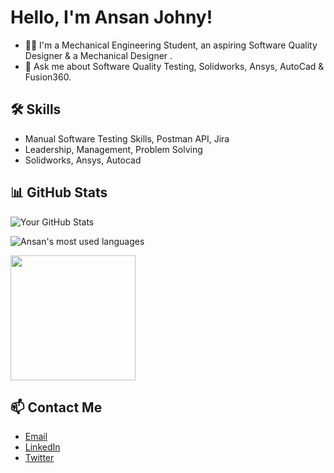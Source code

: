 # Hello, I'm Ansan Johny!

- 👨‍💻 I'm a Mechanical Engineering Student, an aspiring Software Quality Designer & a Mechanical Designer .
- 💬 Ask me about Software Quality Testing, Solidworks, Ansys, AutoCad & Fusion360.

## 🛠️ Skills

- Manual Software Testing Skills, Postman API, Jira
- Leadership, Management, Problem Solving 
- Solidworks, Ansys, Autocad

## 📊 GitHub Stats

![Your GitHub Stats](https://github-readme-stats.vercel.app/api?username=Ansanjohny&show_icons=true)

![Ansan's most used languages](https://github-readme-stats.vercel.app/api/top-langs/?username=Ansanjohny&layout=compact)


 
<!-- <img src="https://mulearn.org/embed/rank/ansanjohny@mulearn" width="100" height="100"></img> -->
<img src="https://mulearn.org/embed/rank/ansanjohny@mulearn" width="200" height="200"></img>

## 📫 Contact Me  

- <a href="mailto:ansanjohny03@gmail.com"><i class="far fa-envelope"></i> Email</a>
- <a href="https://www.linkedin.com/in/ansan-johny-6092aa190"><i class="fab fa-linkedin"></i> LinkedIn</a>
- <a href="https://twitter.com/ansan_johny"><i class="fab fa-twitter"></i> Twitter</a>
